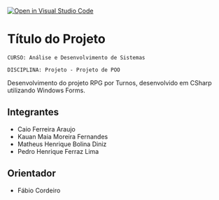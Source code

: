 [![Open in Visual Studio Code](https://classroom.github.com/assets/open-in-vscode-2e0aaae1b6195c2367325f4f02e2d04e9abb55f0b24a779b69b11b9e10269abc.svg)](https://classroom.github.com/online_ide?assignment_repo_id=17323934&assignment_repo_type=AssignmentRepo)
# Título do Projeto

`CURSO: Análise e Desenvolvimento de Sistemas`

`DISCIPLINA: Projeto - Projeto de POO`

Desenvolvimento do projeto RPG por Turnos, desenvolvido em CSharp utilizando Windows Forms.

## Integrantes

* Caio Ferreira Araujo
* Kauan Maia Moreira Fernandes	
* Matheus Henrique Bolina Diniz
* Pedro Henrique Ferraz Lima

## Orientador

* Fábio Cordeiro


